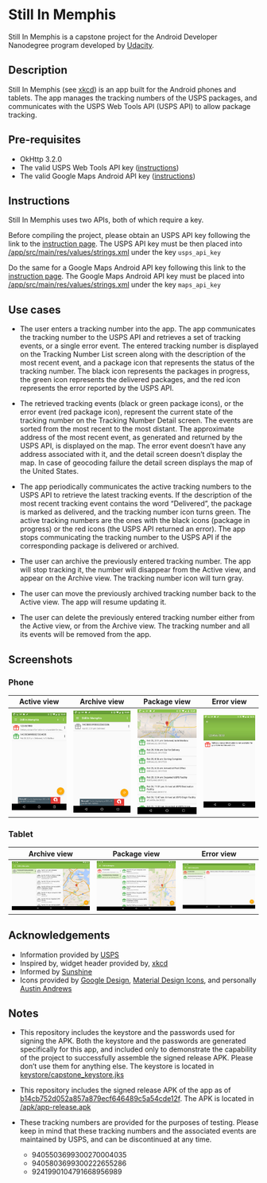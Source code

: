 # Still In Memphis
Still In Memphis is a capstone project for the Android Developer Nanodegree program developed by [Udacity](https://www.udacity.com).

## Description
Still In Memphis (see [xkcd](https://xkcd.com/281/)) is an app built for the Android phones and tablets. The app manages the tracking numbers of the USPS packages, and communicates with the USPS Web Tools API (USPS API) to allow package tracking.

## Pre-requisites
* OkHttp 3.2.0
* The valid USPS Web Tools API key ([instructions](https://www.usps.com/business/web-tools-apis/welcome.htm))
* The valid Google Maps Android API key ([instructions](https://developers.google.com/maps/documentation/android-api/))

## Instructions
Still In Memphis uses two APIs, both of which require a key.

Before compiling the project, please obtain an USPS API key following the link to the [instruction page](https://www.usps.com/business/web-tools-apis/welcome.htm). The USPS API key must be then placed into [/app/src/main/res/values/strings.xml](https://github.com/pmatushkin/Capstone-Project/tree/master/app/src/main/res/values) under the key `usps_api_key`

Do the same for a Google Maps Android API key following this link to the [instruction page](https://developers.google.com/maps/documentation/android-api/). The Google Maps Android API key must be placed into [/app/src/main/res/values/strings.xml](https://github.com/pmatushkin/Capstone-Project/tree/master/app/src/main/res/values) under the key `maps_api_key`

## Use cases
* The user enters a tracking number into the app. The app communicates the tracking number to the USPS API and retrieves a set of tracking events, or a single error event. The entered tracking number is displayed on the Tracking Number List screen along with the description of the most recent event, and a package icon that represents the status of the tracking number. The black icon represents the packages in progress, the green icon represents the delivered packages, and the red icon represents the error reported by the USPS API.

* The retrieved tracking events (black or green package icons), or the error event (red package icon), represent the current state of the tracking number on the Tracking Number Detail screen. The events are sorted from the most recent to the most distant. The approximate address of the most recent event, as generated and returned by the USPS API, is displayed on the map. The error event doesn’t have any address associated with it, and the detail screen doesn’t display the map. In case of geocoding failure the detail screen displays the map of the United States.

* The app periodically communicates the active tracking numbers to the USPS API to retrieve the latest tracking events. If the description of the most recent tracking event contains the word “Delivered”, the package is marked as delivered, and the tracking number icon turns green. The active tracking numbers are the ones with the black icons (package in progress) or the red icons (the USPS API returned an error). The app stops communicating the tracking number to the USPS API if the corresponding package is delivered or archived.

* The user can archive the previously entered tracking number. The app will stop tracking it, the number will disappear from the Active view, and appear on the Archive view. The tracking number icon will turn gray.

* The user can move the previously archived tracking number back to the Active view. The app will resume updating it.

* The user can delete the previously entered tracking number either from the Active view, or from the Archive view. The tracking number and all its events will be removed from the app.

## Screenshots
### Phone
| Active view | Archive view | Package view | Error view |
| ------------- | ------------- | ------------- | ------------- |
| ![Phone active view](https://github.com/pmatushkin/Capstone-Project/blob/master/screenshots/phone_01_active.jpg "Phone active view")  | ![Phone archive view](https://github.com/pmatushkin/Capstone-Project/blob/master/screenshots/phone_02_archive.jpg "Phone archive view") | ![Phone package view](https://github.com/pmatushkin/Capstone-Project/blob/master/screenshots/phone_03_package.jpg "Phone package view") | ![Phone error view](https://github.com/pmatushkin/Capstone-Project/blob/master/screenshots/phone_04_error.jpg "Phone error view") |
### Tablet
| Archive view | Package view | Error view |
| ------------- | ------------- | ------------- |
| ![Tablet archive view](https://github.com/pmatushkin/Capstone-Project/blob/master/screenshots/tablet_01_archive.jpg "Tablet archive view") | ![Tablet package view](https://github.com/pmatushkin/Capstone-Project/blob/master/screenshots/tablet_02_package.jpg "Tablet package view") | ![Tablet error view](https://github.com/pmatushkin/Capstone-Project/blob/master/screenshots/tablet_03_error.jpg "Tablet error view") |

## Acknowledgements
* Information provided by [USPS](http://www.usps.com)
* Inspired by, widget header provided by, [xkcd](https://xkcd.com/281/)
* Informed by [Sunshine](https://github.com/udacity/Advanced_Android_Development/tree/7.05_Pretty_Wallpaper_Time)
* Icons provided by [Google Design](https://design.google.com/icons/), [Material Design Icons](https://materialdesignicons.com/), and personally [Austin Andrews](https://twitter.com/Templarian)

## Notes
* This repository includes the keystore and the passwords used for signing the APK. Both the keystore and the passwords are generated specifically for this app, and included only to demonstrate the capability of the project to successfully assemble the signed release APK. Please don’t use them for anything else. The keystore is located in [keystore/capstone_keystore.jks](https://github.com/pmatushkin/Capstone-Project/tree/master/keystore)

* This repository includes the signed release APK of the app as of [b14cb752d052a857a879ecf646489c5a54cde12f](https://github.com/pmatushkin/Capstone-Project/commit/b14cb752d052a857a879ecf646489c5a54cde12f). The APK is located in [/apk/app-release.apk](https://github.com/pmatushkin/Capstone-Project/tree/master/apk)

* These tracking numbers are provided for the purposes of testing. Please keep in mind that these tracking numbers and the associated events are maintained by USPS, and can be discontinued at any time.
  * 9405503699300270004035
  * 9405803699300222655286
  * 9241990104791668956989
